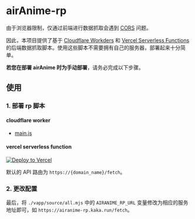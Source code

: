 # airAnime-rp
由于浏览器限制，仅通过前端进行数据抓取会遇到 [CORS](https://developer.mozilla.org/en-US/docs/Web/HTTP/CORS) 问题。

因此，本项目提供了基于 [Cloudflare Workders](https://workers.cloudflare.com/) 和 [Vercel Serverless Functions](https://vercel.com/docs/concepts/functions/serverless-functions) 的后端数据抓取脚本。使用这些脚本不需要拥有自己的服务器，部署起来十分简单。

**若您在部署 airAnime 时为手动部署**，请务必完成以下步骤。

## 使用
### 1. 部署 rp 脚本
#### cloudflare worker
- [main.js](./cloudflare_workers/main.js)

#### vercel serverless function
[![Deploy to Vercel](https://vercel.com/button)](https://vercel.com/import/project?template=https://github.com/txperl/airAnime/api/vercel_serverless_functions/)

默认的 API 路由为 `https://{domain_name}/fetch`。

### 2. 更改配置
最后，将 `./vapp/source/all.mjs` 中的 `AIRANIME_RP_URL` 变量修改为相应的服务地址即可，如 `https://airanime-rp.kaka.run/fetch`。